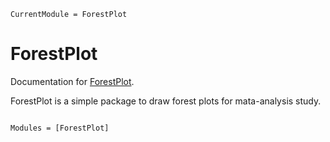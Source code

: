 ```@meta
CurrentModule = ForestPlot
```

# ForestPlot

Documentation for [ForestPlot](https://github.com/PharmCat/ForestPlot.jl).

ForestPlot is a simple package to draw forest plots for mata-analysis study.

```@index
```

```@autodocs
Modules = [ForestPlot]
```

